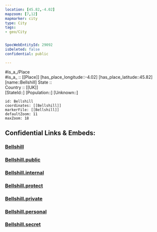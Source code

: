 ```yaml
---
location: [45.82,-4.02] 
mapzoom: [7,12] 
mapmarker: city 
type: City
tags:
- geo/City


SpocWebEntityId: 29092
isDeleted: false
confidential: public

---
```

#is_a_/Place  
#is_a_ :: [[Place]] 
[has_place_longitude::-4.02] 
[has_place_latitude::45.82] 
[name::Bellshill] 
State ::  
Country :: [[UK]]  
[StateId::] 
[Population::] 
[Unknown::] 


```leaflet
id: Bellshill
coordinates: [[Bellshill]] 
markerFile: [[Bellshill]] 
defaultZoom: 11 
maxZoom: 18
```


## Confidential Links & Embeds: 

### [Bellshill](/_Standards/Earth/Continent/Europe/Europe~North/UK/City/Bellshill.md) 

### [Bellshill.public](/_public/Earth/Continent/Europe/Europe~North/UK/City/Bellshill.public.md) 

### [Bellshill.internal](/_internal/Earth/Continent/Europe/Europe~North/UK/City/Bellshill.internal.md) 

### [Bellshill.protect](/_protect/Earth/Continent/Europe/Europe~North/UK/City/Bellshill.protect.md) 

### [Bellshill.private](/_private/Earth/Continent/Europe/Europe~North/UK/City/Bellshill.private.md) 

### [Bellshill.personal](/_personal/Earth/Continent/Europe/Europe~North/UK/City/Bellshill.personal.md) 

### [Bellshill.secret](/_secret/Earth/Continent/Europe/Europe~North/UK/City/Bellshill.secret.md)

